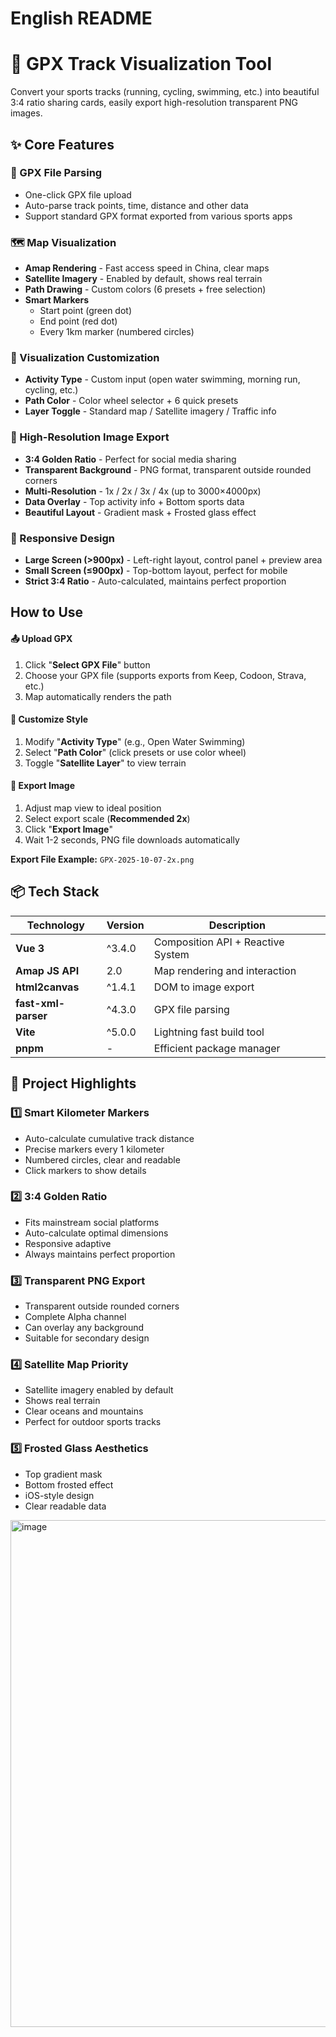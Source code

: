 # English README

# 🏃 GPX Track Visualization Tool

Convert your sports tracks (running, cycling, swimming, etc.) into beautiful 3:4 ratio sharing cards, easily export high-resolution transparent PNG images.

## ✨ Core Features

### 📁 GPX File Parsing
- One-click GPX file upload
- Auto-parse track points, time, distance and other data
- Support standard GPX format exported from various sports apps

### 🗺️ Map Visualization
- **Amap Rendering** - Fast access speed in China, clear maps
- **Satellite Imagery** - Enabled by default, shows real terrain
- **Path Drawing** - Custom colors (6 presets + free selection)
- **Smart Markers** 
  - Start point (green dot)
  - End point (red dot)
  - Every 1km marker (numbered circles)

### 🎨 Visualization Customization
- **Activity Type** - Custom input (open water swimming, morning run, cycling, etc.)
- **Path Color** - Color wheel selector + 6 quick presets
- **Layer Toggle** - Standard map / Satellite imagery / Traffic info

### 📸 High-Resolution Image Export
- **3:4 Golden Ratio** - Perfect for social media sharing
- **Transparent Background** - PNG format, transparent outside rounded corners
- **Multi-Resolution** - 1x / 2x / 3x / 4x (up to 3000×4000px)
- **Data Overlay** - Top activity info + Bottom sports data
- **Beautiful Layout** - Gradient mask + Frosted glass effect

### 📱 Responsive Design
- **Large Screen (>900px)** - Left-right layout, control panel + preview area
- **Small Screen (≤900px)** - Top-bottom layout, perfect for mobile
- **Strict 3:4 Ratio** - Auto-calculated, maintains perfect proportion

## How to Use

#### 📤 Upload GPX
1. Click "**Select GPX File**" button
2. Choose your GPX file (supports exports from Keep, Codoon, Strava, etc.)
3. Map automatically renders the path

#### 🎨 Customize Style
1. Modify "**Activity Type**" (e.g., Open Water Swimming)
2. Select "**Path Color**" (click presets or use color wheel)
3. Toggle "**Satellite Layer**" to view terrain

#### 📸 Export Image
1. Adjust map view to ideal position
2. Select export scale (**Recommended 2x**)
3. Click "**Export Image**"
4. Wait 1-2 seconds, PNG file downloads automatically

**Export File Example:** `GPX-2025-10-07-2x.png`

## 📦 Tech Stack

| Technology | Version | Description |
|------------|---------|-------------|
| **Vue 3** | ^3.4.0 | Composition API + Reactive System |
| **Amap JS API** | 2.0 | Map rendering and interaction |
| **html2canvas** | ^1.4.1 | DOM to image export |
| **fast-xml-parser** | ^4.3.0 | GPX file parsing |
| **Vite** | ^5.0.0 | Lightning fast build tool |
| **pnpm** | - | Efficient package manager |

## 🎯 Project Highlights

### 1️⃣ Smart Kilometer Markers
- Auto-calculate cumulative track distance
- Precise markers every 1 kilometer
- Numbered circles, clear and readable
- Click markers to show details

### 2️⃣ 3:4 Golden Ratio
- Fits mainstream social platforms
- Auto-calculate optimal dimensions
- Responsive adaptive
- Always maintains perfect proportion

### 3️⃣ Transparent PNG Export
- Transparent outside rounded corners
- Complete Alpha channel
- Can overlay any background
- Suitable for secondary design

### 4️⃣ Satellite Map Priority
- Satellite imagery enabled by default
- Shows real terrain
- Clear oceans and mountains
- Perfect for outdoor sports tracks

### 5️⃣ Frosted Glass Aesthetics
- Top gradient mask
- Bottom frosted effect
- iOS-style design
- Clear readable data

<img width="890" height="811" alt="image" src="https://github.com/user-attachments/assets/d53ebfeb-396b-4a74-80d0-c6a79c3b7365" />

